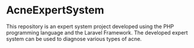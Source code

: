 # AcneExpertSystem
This repository is an expert system project developed using the PHP programming language and the Laravel Framework. The developed expert system can be used to diagnose various types of acne.
